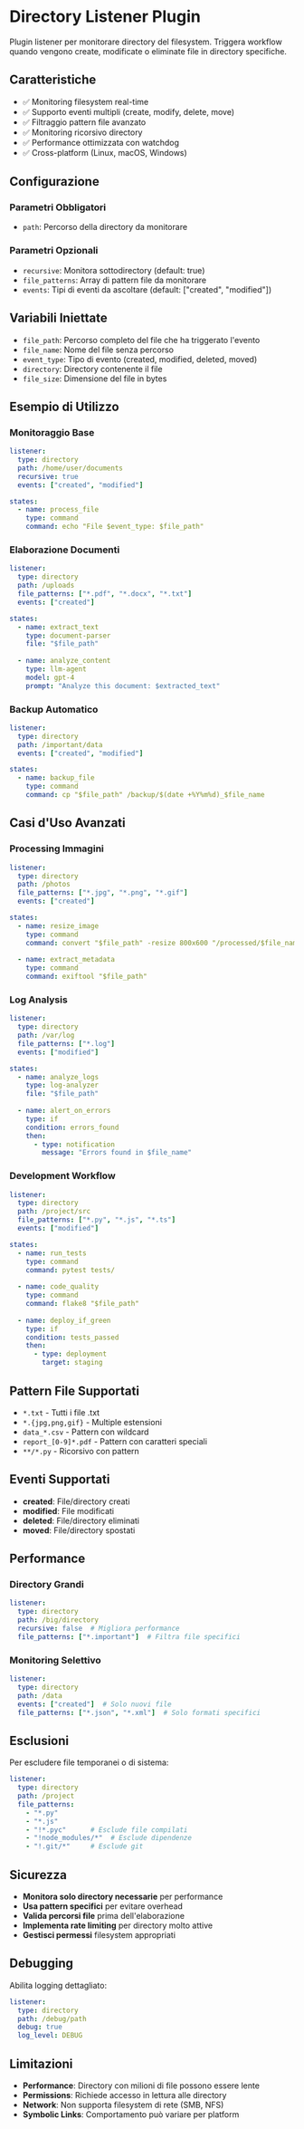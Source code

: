 # Directory Listener Plugin

Plugin listener per monitorare directory del filesystem. Triggera workflow quando vengono create, modificate o eliminate file in directory specifiche.

## Caratteristiche

- ✅ Monitoring filesystem real-time
- ✅ Supporto eventi multipli (create, modify, delete, move)
- ✅ Filtraggio pattern file avanzato
- ✅ Monitoring ricorsivo directory
- ✅ Performance ottimizzata con watchdog
- ✅ Cross-platform (Linux, macOS, Windows)

## Configurazione

### Parametri Obbligatori

- `path`: Percorso della directory da monitorare

### Parametri Opzionali

- `recursive`: Monitora sottodirectory (default: true)
- `file_patterns`: Array di pattern file da monitorare
- `events`: Tipi di eventi da ascoltare (default: ["created", "modified"])

## Variabili Iniettate

- `file_path`: Percorso completo del file che ha triggerato l'evento
- `file_name`: Nome del file senza percorso
- `event_type`: Tipo di evento (created, modified, deleted, moved)
- `directory`: Directory contenente il file
- `file_size`: Dimensione del file in bytes

## Esempio di Utilizzo

### Monitoraggio Base
```yaml
listener:
  type: directory
  path: /home/user/documents
  recursive: true
  events: ["created", "modified"]

states:
  - name: process_file
    type: command
    command: echo "File $event_type: $file_path"
```

### Elaborazione Documenti
```yaml
listener:
  type: directory
  path: /uploads
  file_patterns: ["*.pdf", "*.docx", "*.txt"]
  events: ["created"]

states:
  - name: extract_text
    type: document-parser
    file: "$file_path"
    
  - name: analyze_content
    type: llm-agent
    model: gpt-4
    prompt: "Analyze this document: $extracted_text"
```

### Backup Automatico
```yaml
listener:
  type: directory
  path: /important/data
  events: ["created", "modified"]

states:
  - name: backup_file
    type: command
    command: cp "$file_path" /backup/$(date +%Y%m%d)_$file_name
```

## Casi d'Uso Avanzati

### Processing Immagini
```yaml
listener:
  type: directory
  path: /photos
  file_patterns: ["*.jpg", "*.png", "*.gif"]
  events: ["created"]

states:
  - name: resize_image
    type: command
    command: convert "$file_path" -resize 800x600 "/processed/$file_name"
    
  - name: extract_metadata
    type: command
    command: exiftool "$file_path"
```

### Log Analysis
```yaml
listener:
  type: directory
  path: /var/log
  file_patterns: ["*.log"]
  events: ["modified"]

states:
  - name: analyze_logs
    type: log-analyzer
    file: "$file_path"
    
  - name: alert_on_errors
    type: if
    condition: errors_found
    then:
      - type: notification
        message: "Errors found in $file_name"
```

### Development Workflow
```yaml
listener:
  type: directory
  path: /project/src
  file_patterns: ["*.py", "*.js", "*.ts"]
  events: ["modified"]

states:
  - name: run_tests
    type: command
    command: pytest tests/
    
  - name: code_quality
    type: command
    command: flake8 "$file_path"
    
  - name: deploy_if_green
    type: if
    condition: tests_passed
    then:
      - type: deployment
        target: staging
```

## Pattern File Supportati

- `*.txt` - Tutti i file .txt
- `*.{jpg,png,gif}` - Multiple estensioni
- `data_*.csv` - Pattern con wildcard
- `report_[0-9]*.pdf` - Pattern con caratteri speciali
- `**/*.py` - Ricorsivo con pattern

## Eventi Supportati

- **created**: File/directory creati
- **modified**: File modificati  
- **deleted**: File/directory eliminati
- **moved**: File/directory spostati

## Performance

### Directory Grandi
```yaml
listener:
  type: directory
  path: /big/directory
  recursive: false  # Migliora performance
  file_patterns: ["*.important"]  # Filtra file specifici
```

### Monitoring Selettivo
```yaml
listener:
  type: directory
  path: /data
  events: ["created"]  # Solo nuovi file
  file_patterns: ["*.json", "*.xml"]  # Solo formati specifici
```

## Esclusioni

Per escludere file temporanei o di sistema:
```yaml
listener:
  type: directory
  path: /project
  file_patterns: 
    - "*.py"
    - "*.js"
    - "!*.pyc"      # Esclude file compilati
    - "!node_modules/*"  # Esclude dipendenze
    - "!.git/*"     # Esclude git
```

## Sicurezza

- **Monitora solo directory necessarie** per performance
- **Usa pattern specifici** per evitare overhead
- **Valida percorsi file** prima dell'elaborazione
- **Implementa rate limiting** per directory molto attive
- **Gestisci permessi** filesystem appropriati

## Debugging

Abilita logging dettagliato:
```yaml
listener:
  type: directory
  path: /debug/path
  debug: true
  log_level: DEBUG
```

## Limitazioni

- **Performance**: Directory con milioni di file possono essere lente
- **Permissions**: Richiede accesso in lettura alle directory
- **Network**: Non supporta filesystem di rete (SMB, NFS)
- **Symbolic Links**: Comportamento può variare per platform
